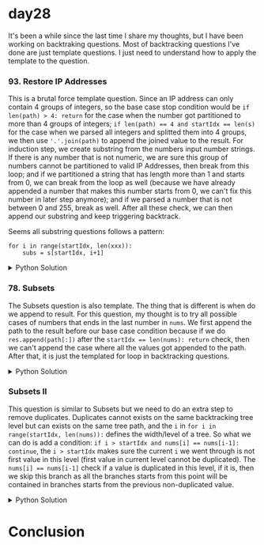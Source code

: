 # day28

It's been a while since the last time I share my thoughts, but I have been working on backtraking questions. Most of backtracking questions I've done are just template questions. I just need to understand how to apply the template to the question. 

### 93. Restore IP Addresses
This is a brutal force template question. Since an IP address can only contain 4 groups of integers, so the base case stop condition would be `if len(path) > 4: return` for the case when the number got partitioned to more than 4 groups of integers; `if len(path) == 4 and startIdx == len(s)` for the case when we parsed all integers and splitted them into 4 groups, we then use `'.'.join(path)` to append the joined value to the result. For induction step, we create substring from the numbers input number strings. If there is any number that is not numeric, we are sure this group of numbers cannot be partitioned to valid IP Addresses, then break from this loop; and if we partitioned a string that has length more than 1 and starts from 0, we can break from the loop as well (because we have already appended a number that makes this number starts from 0, we can't fix this number in later step anymore); and if we parsed a number that is not between 0 and 255, break as well. After all these check, we can then append our substring and keep triggering backtrack.

Seems all substring questions follows a pattern:

```
for i in range(startIdx, len(xxx)):
    subs = s[startIdx, i+1]
```

<details>
<summary>Python Solution</summary>

```Python
class Solution:
    def restoreIpAddresses(self, s: str) -> List[str]:
        # observation:
        # len(path) == 4 and startIdx == len(s): append (if len(path) > 4: return)
        # if len(subs) != 1 and subs[0] == '0': stop
        # elif not (0 <= int(subs) <= 255): stop
        # if not s[i].isalphabetical(): return [] (invalid)

        res = []
        path = []

        def backtrack(s, startIdx):
            if len(path) > 4: return
            # processed the whole string and splitted into 4 parts
            if len(path) == 4 and startIdx == len(s):
                res.append('.'.join(path))
                return
            
            for i in range(startIdx, len(s)):
                subs = s[startIdx : i+1]
                # found a invalid character
                if not s[i].isnumeric(): break
                # this parse found a number starting with 0
                if len(subs) > 1 and subs[0] == "0": break
                if not (0 <= int(subs) <= 255): break

                path.append(subs)
                backtrack(s, i+1)
                path.pop()
            
        backtrack(s, 0)

        return res
```
</details>

### 78. Subsets
The Subsets question is also template. The thing that is different is when do we append to result. 
For this question, my thought is to try all possible cases of numbers that ends in the last number in `nums`. We first append the path to the result before our base case condition because if we do `res.append(path[:])` after the `startIdx == len(nums): return` check, then we can't append the case where all the values got appended to the path. After that, it is just the templated for loop in backtracking questions.

<details>
<summary>Python Solution</summary>

```Python
class Solution:
    def subsets(self, nums: List[int]) -> List[List[int]]:
        res = []
        path = []

        def backtrack(nums, startIdx):
            # TODO: this needs to be before the return statement because we append up to path[i] to res when startIdx == i + 1
            res.append(path[:])
            if startIdx == len(nums): return

            for i in range(startIdx, len(nums)):
                path.append(nums[i])
                backtrack(nums, i+1)
                path.pop()
        
        backtrack(nums, 0)

        return res
```
</details>


### Subsets II
This question is similar to Subsets but we need to do an extra step to remove duplicates. Duplicates cannot exists on the same backtracking tree level but can exists on the same tree path, and the `i` in `for i in range(startIdx, len(nums)):` defines the width/level of a tree. So what we can do is add a condition: `if i > startIdx and nums[i] == nums[i-1]: continue`, the `i > startIdx` makes sure the current `i` we went through is not first value in this level (first value in current level cannot be duplicated). The `nums[i] == nums[i-1]` check if a value is duplicated in this level, if it is, then we skip this branch as all the branches starts from this point will be contained in branches starts from the previous non-duplicated value.

<details>
<summary>Python Solution</summary>

```Python
class Solution:
    def subsetsWithDup(self, nums: List[int]) -> List[List[int]]:
        # sort
        # same level cannot contain duplicates
        # if i > startIdx and nums[i] == nums[i-1]

        # time complexity: O (n(depth) * )
        # space complexity: O(n) (depth of the tree in recursion call stack)
        nums.sort()

        res = []
        path = []

        def backtrack(nums, startIdx):
            res.append(path[:])
            if startIdx == len(nums): return

            for i in range(startIdx, len(nums)):
                if i > startIdx and nums[i] == nums[i-1]:
                    continue
                path.append(nums[i])
                backtrack(nums, i+1)
                path.pop()
        
        backtrack(nums, 0)
        return res
```
</details>

# Conclusion
